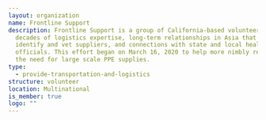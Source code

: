 ```yaml
---
layout: organization
name: Frontline Support
description: Frontline Support is a group of California-based volunteers with
  decades of logistics expertise, long-term relationships in Asia that can
  identify and vet suppliers, and connections with state and local health
  officials. This effort began on March 16, 2020 to help more nimbly respond to
  the need for large scale PPE supplies.
type:
  - provide-transportation-and-logistics
structure: volunteer
location: Multinational
is_member: true
logo: ""
---
```

